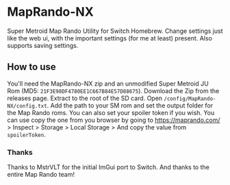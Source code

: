 # MapRando-NX
Super Metroid Map Rando Utility for Switch Homebrew. Change settings just like the web ui, with the important settings (for me at least) present. Also supports saving settings. 

## How to use

You'll need the MapRando-NX zip and an unmodified Super Metroid JU Rom (MD5: `21F3E98DF4780EE1C667B84E57D88675`). Download the Zip from the releases page. Extract to the root of the SD card. Open `/config/MapRando-NX/config.txt`. Add the path to your SM rom and set the output folder for the Map Rando roms. You can also set your spoiler token if you wish. You can use copy the one from you browser by going to https://maprando.com/ > Inspect > Storage > Local Storage > And copy the value from `spoilerToken`.

### Thanks

Thanks to MstrVLT for the initial ImGui port to Switch. And thanks to the entire Map Rando team!